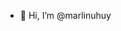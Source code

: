- 👋 Hi, I’m @marlinuhuy
<!---- 👀 I’m interested in ...
- 🌱 I’m currently learning ...
- 💞️ I’m looking to collaborate on ...
- 📫 How to reach me ...--->

<!---
marlinuhuy/marlinuhuy is a ✨ special ✨ repository because its `README.md` (this file) appears on your GitHub profile.
You can click the Preview link to take a look at your changes.
--->
